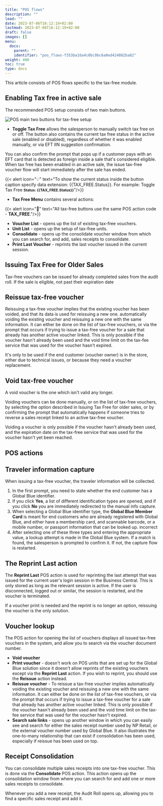 ```yaml
---
title: "POS flows"
description: ""
lead: ""
date: 2023-07-06T16:12:19+02:00
lastmod: 2023-07-06T16:12:19+02:00
draft: false
images: []
menu:
  docs:
    parent: ""
    identifier: "pos_flows-f353ba16a4c0bc9bc6a0ed424882ba82"
weight: 400
toc: true
type: docs
---
```


This article consists of POS flows specific to the tax-free module.

## Enabling Tax free in active sale

The recommended POS setup consists of two main buttons.

![POS main two buttons for tax-free setup](pos-main-buttons.png)

- **Toggle Tax Free** allows the salesperson to manually switch tax free on or off. The button also contains the current tax free status in the active sale (enabled or disabled), regardless of whether it was enabled manually, or via EFT IIN suggestion confirmation.

You can also confirm the prompt that pops up if a customer pays with an EFT card that is detected as foreign inside a sale that's considered eligible. When tax free has been enabled in an active sale, the issue tax-free voucher flow will start immediately after the sale has ended. 

{{< alert icon="💡" text="To show the current status inside the button caption specify data extension: {{TAX_FREE.Status}}. For example: Toggle Tax Free <b><small>Status: {{TAX_FREE.Status}}</small></b>"/>}}

- **Tax Free Menu** contains several actions:

{{< alert icon="📝" text="All tax-free buttons use the same POS action code - <b>TAX_FREE</b>."/>}}

  - **Voucher List** - opens up the list of existing tax-free vouchers.
  - **Unit List** - opens up the setup of tax-free units.
  - **Consolidate** - opens up the consolidate voucher window from which you can search for, and add, sales receipts to consolidate.
  - **Print Last Voucher** - reprints the last voucher issued in the current session.

## Issuing Tax Free for Older Sales

Tax-free vouchers can be issued for already completed sales from the audit roll. If the sale is eligible, not past their expiration date 

## Reissue tax-free voucher

Reissuing a tax-free voucher implies that the existing voucher has been voided, and that its data is used for reissuing a new one. automatically voiding the existing voucher and reissuing a new one with the same information. It can either be done on the list of tax-free vouchers, or via the prompt that occurs if trying to issue a tax-free voucher for a sale that already has another active voucher linked. This is only possible if the voucher hasn't already been used and the void time limit on the tax-fee service that was used for the voucher hasn't expired.

It's only to be used if the end customer (voucher owner) is in the store, either due to technical issues, or because they need a voucher replacement. 

## Void tax-free voucher

A void voucher is the one which isn't valid any longer. 

Voiding vouchers can be done manually, or on the list of tax-free vouchers, by selecting the option described in Issuing Tax Free for older sales, or by confirming the prompt that automatically happens if someone tries to reverse a sales receipt linked to an active tax-free voucher.  

Voiding a voucher is only possible if the voucher hasn't already been used, and the expiration date on the tax-free service that was used for the voucher hasn't yet been reached. 

## POS actions

## Traveler information capture 

When issuing a tax-free voucher, the traveler information will be collected. 

1. In the first prompt, you need to state whether the end customer has a Global Blue identifier.
2. If you click **Yes**, a list of different identification types are opened, and if you click **No** you are immediately redirected to the manual info capture. 
3. When selecting a Global Blue identifier type, the **Global Blue Member Card** is meant for end customers who are already registered with Global Blue, and either have a membership card, and scannable barcode, or a mobile number, or passport information that can be looked up. incorrect
4. After selecting one of these three types and entering the appropriate value, a lookup attempt is made in the Global Blue system. If a match is found, the salesperson is prompted to confirm it. If not, the capture flow is restarted. 


## The Reprint Last action

The **Reprint Last** POS action is used for reprinting the last attempt that was issued for the current user's login session in the Business Central. This is only stored as long as the relevant session is active. If the user is disconnected, logged out or similar, the session is restarted, and the voucher is terminated. 

If a voucher print is needed and the reprint is no longer an option, reissuing the voucher is the only solution. 

## Voucher lookup

The POS action for opening the list of vouchers displays all issued tax-free vouchers in the system, and allow you to search via the voucher document number. 

- **Void voucher**
- **Print voucher** - doesn't work on POS units that are set up for the Global Blue solution since it doesn't allow reprints of the existing vouchers except via the **Reprint Last** action. If you wish to reprint, you should use the **Reissue** action instead. 
- **Reissue voucher** - To reissue a tax-free voucher implies automatically voiding the existing voucher and reissuing a new one with the same information. It can either be done on the list of tax-free vouchers, or via the prompt that occurs if trying to issue a tax-free voucher for a sale that already has another active voucher linked. This is only possible if the voucher hasn't already been used and the void time limit on the tax-fee service that was used for the voucher hasn't expired.
- **Search sale links** - opens up another window in which you can easily see and search for either the sales receipt number used by NP Retail, or the external voucher number used by Global Blue. It also illustrates the one-to-many relationship that can exist if consolidation has been used, especially if reissue has been used on top. 


## Receipt Consolidation

You can consolidate multiple sales receipts into one tax-free voucher. This is done via the **Consolidate** POS action. This action opens up the consolidation window from where you can search for and add one or more sales receipts to consolidate. 

Whenever you add a new receipt, the Audit Roll opens up, allowing you to find a specific sales receipt and add it. 




